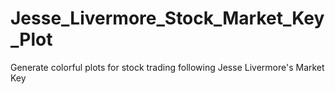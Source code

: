 # Jesse_Livermore_Stock_Market_Key_Plot
Generate colorful plots for stock trading following Jesse Livermore's Market Key
